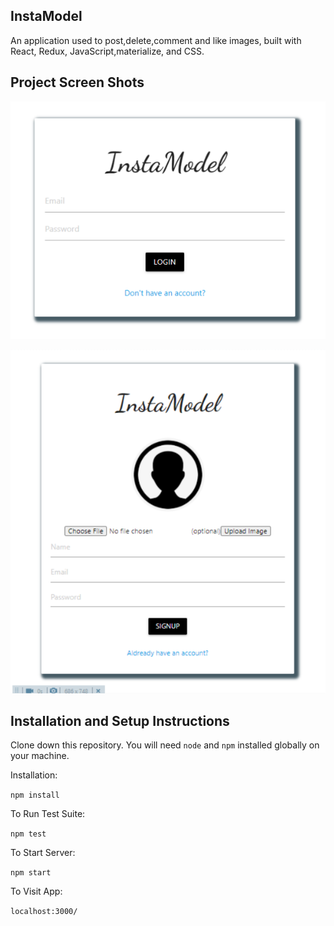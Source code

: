 ## InstaModel

An application used to post,delete,comment and like images, built with React, Redux, JavaScript,materialize, and CSS.

## Project Screen Shots  

![Screenshot](InstaModel_login.jpg)

![Screenshot](InstaModel_signup.jpg)


## Installation and Setup Instructions

Clone down this repository. You will need `node` and `npm` installed globally on your machine.  

Installation:

`npm install`  

To Run Test Suite:  

`npm test`  

To Start Server:

`npm start`  

To Visit App:

`localhost:3000/`
